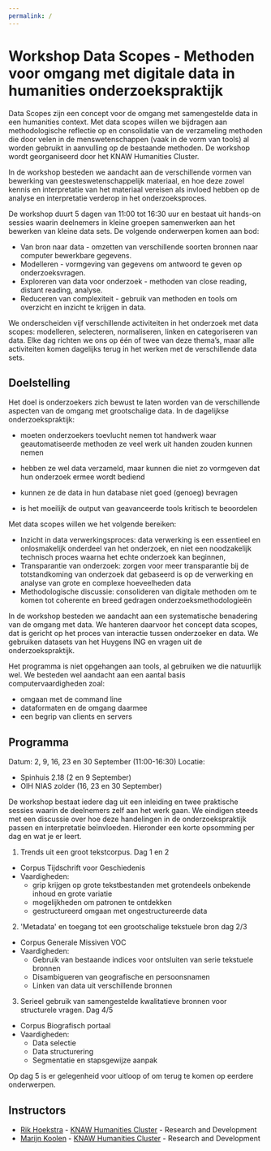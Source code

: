 ```yaml
---
permalink: /
---
```


# Workshop Data Scopes - Methoden voor omgang met digitale data in humanities onderzoekspraktijk

Data Scopes zijn een concept voor de omgang met samengestelde data in een humanities context. Met data scopes willen we bijdragen aan methodologische reflectie op en consolidatie van de verzameling methoden die door velen in de menswetenschappen (vaak in de vorm van tools) al worden gebruikt in aanvulling op de bestaande methoden. De workshop wordt georganiseerd door het KNAW Humanities Cluster.

In de workshop besteden we aandacht aan de verschillende vormen van bewerking van geesteswetenschappelijk materiaal, en hoe deze zowel kennis en interpretatie van het materiaal vereisen als invloed hebben op de analyse en interpretatie verderop in het onderzoeksproces.

De workshop duurt 5 dagen van 11:00 tot 16:30 uur en bestaat uit hands-on sessies waarin deelnemers in kleine groepen samenwerken aan het bewerken van kleine data sets. De volgende onderwerpen komen aan bod:

+ Van bron naar data - omzetten van verschillende soorten bronnen naar computer bewerkbare gegevens.
+ Modelleren - vormgeving van gegevens om antwoord te geven op onderzoeksvragen.
+ Exploreren van data voor onderzoek - methoden van close reading, distant reading, analyse.
+ Reduceren van complexiteit - gebruik van methoden en tools om overzicht en inzicht te krijgen in data.

We onderscheiden vijf verschillende activiteiten in het onderzoek met data scopes: modelleren, selecteren, normaliseren, linken en categoriseren van data. Elke dag richten we ons op één of twee van deze thema’s, maar alle activiteiten komen dagelijks terug in het werken met de verschillende data sets.

## Doelstelling

Het doel is onderzoekers zich bewust te laten worden van de verschillende aspecten van de omgang met grootschalige data. In de dagelijkse onderzoekspraktijk:

- moeten onderzoekers toevlucht nemen tot handwerk waar geautomatiseerde methoden ze veel werk uit handen zouden kunnen nemen

- hebben ze wel data verzameld, maar kunnen die niet zo vormgeven dat hun onderzoek ermee wordt bediend

- kunnen ze de data in hun database niet goed (genoeg) bevragen

- is het moeilijk de output van geavanceerde tools kritisch te beoordelen

Met data scopes willen we het volgende bereiken:

- Inzicht in data verwerkingsproces: data verwerking is een essentieel en onlosmakelijk onderdeel van het onderzoek, en niet een noodzakelijk technisch proces waarna het echte onderzoek kan beginnen,
- Transparantie van onderzoek: zorgen voor meer transparantie bij de totstandkoming van onderzoek dat gebaseerd is op de verwerking en analyse van grote en complexe hoeveelheden data
- Methodologische discussie: consolideren van digitale methoden om te komen tot coherente en breed gedragen onderzoeksmethodologieën

 In de workshop besteden we aandacht aan een systematische benadering van de omgang met data. We hanteren daarvoor het concept data scopes, dat is gericht op het proces van interactie tussen onderzoeker en data. We gebruiken datasets van het Huygens ING en vragen uit de onderzoekspraktijk.

Het programma is niet opgehangen aan tools, al gebruiken we die natuurlijk wel. We besteden wel aandacht aan een aantal basis computervaardigheden zoal:

- omgaan met de command line
- dataformaten en de omgang daarmee
- een begrip van clients en servers

## Programma

Datum: 2, 9, 16, 23 en 30 September (11:00-16:30)
Locatie: 

- Spinhuis 2.18 (2 en 9 September)
- OIH NIAS zolder (16, 23 en 30 September)

De workshop bestaat iedere dag uit een inleiding en twee praktische sessies waarin de deelnemers zelf aan het werk gaan. We eindigen steeds met een discussie over hoe deze handelingen in de onderzoekspraktijk passen en interpretatie beïnvloeden. Hieronder een korte opsomming per dag en wat je er leert.

1. Trends uit een groot tekstcorpus. Dag 1 en 2
+ Corpus Tijdschrift voor Geschiedenis
+ Vaardigheden:
    + grip krijgen op grote tekstbestanden met grotendeels onbekende inhoud en grote variatie
    + mogelijkheden om patronen te ontdekken
    + gestructureerd omgaan met ongestructureerde data
2. 'Metadata' en toegang tot een grootschalige tekstuele bron dag 2/3
+ Corpus Generale Missiven VOC
+ Vaardigheden:
    + Gebruik van bestaande indices voor ontsluiten van serie tekstuele bronnen
    + Disambigueren van geografische en persoonsnamen
    + Linken van data uit verschillende bronnen
3. Serieel gebruik van samengestelde kwalitatieve bronnen voor structurele vragen. Dag 4/5
+ Corpus Biografisch portaal
+ Vaardigheden:
    + Data selectie
    + Data structurering
    + Segmentatie en stapsgewijze aanpak

Op dag 5 is er gelegenheid voor uitloop of om terug te komen op eerdere onderwerpen.


## Instructors

<ul>
    <li><a href="https://www.researchgate.net/profile/Rik_Hoekstra">Rik Hoekstra</a> - <a href="https://huc.knaw.nl/">KNAW Humanities Cluster</a> - Research and Development</li>
    <li><a href="http://marijnkoolen.com">Marijn Koolen</a> - <a href="https://huc.knaw.nl/">KNAW Humanities Cluster</a> - Research and Development</li>
</ul>
